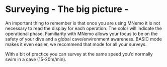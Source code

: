 # Surveying - The big picture -

An important thing to remember is that once you are using MNemo it is not necessary to read the display for each operation. The color will indicate the operational phase.
Familiarity with MNemo allows your focus to be on the safety of your dive and a global cave/environment awareness. BASIC mode makes it even easier, we recommend that mode for all your surveys.


With a bit of practice you can survey at the same speed you’d normally swim in a cave (15-20m/min).
